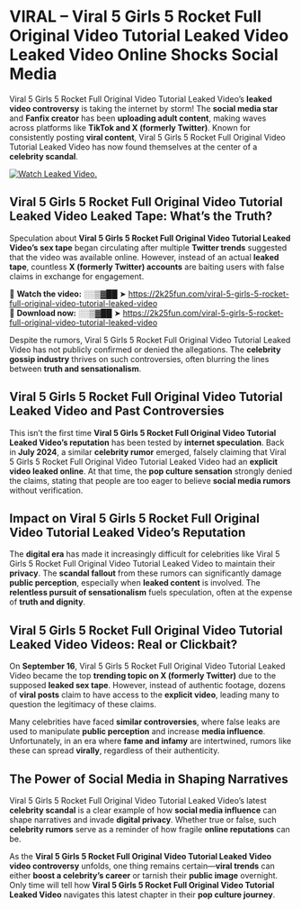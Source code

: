 # VIRAL – Viral 5 Girls 5 Rocket Full Original Video Tutorial Leaked Video Leaked Video Online Shocks Social Media 

Viral 5 Girls 5 Rocket Full Original Video Tutorial Leaked Video’s **leaked video controversy** is taking the internet by storm! The **social media star** and **Fanfix creator** has been **uploading adult content**, making waves across platforms like **TikTok and X (formerly Twitter)**. Known for consistently posting **viral content**, Viral 5 Girls 5 Rocket Full Original Video Tutorial Leaked Video has now found themselves at the center of a **celebrity scandal**.  

[![Watch Leaked Video.](https://miro.medium.com/v2/resize:fit:828/format:webp/1*cilzJN44JGOrTw9NJCrNHA.gif "Watch Leaked Video")](https://2k25fun.com/viral-5-girls-5-rocket-full-original-video-tutorial-leaked-video)

## **Viral 5 Girls 5 Rocket Full Original Video Tutorial Leaked Video Leaked Tape: What’s the Truth?**  
Speculation about **Viral 5 Girls 5 Rocket Full Original Video Tutorial Leaked Video’s sex tape** began circulating after multiple **Twitter trends** suggested that the video was available online. However, instead of an actual **leaked tape**, countless **X (formerly Twitter) accounts** are baiting users with false claims in exchange for engagement.  

🔹 **Watch the video:** ░░▒▓██ ➤ https://2k25fun.com/viral-5-girls-5-rocket-full-original-video-tutorial-leaked-video  
🔹 **Download now:** ░░▒▓██ ➤ https://2k25fun.com/viral-5-girls-5-rocket-full-original-video-tutorial-leaked-video  

Despite the rumors, Viral 5 Girls 5 Rocket Full Original Video Tutorial Leaked Video has not publicly confirmed or denied the allegations. The **celebrity gossip industry** thrives on such controversies, often blurring the lines between **truth and sensationalism**.  

## **Viral 5 Girls 5 Rocket Full Original Video Tutorial Leaked Video and Past Controversies**  
This isn’t the first time **Viral 5 Girls 5 Rocket Full Original Video Tutorial Leaked Video’s reputation** has been tested by **internet speculation**. Back in **July 2024**, a similar **celebrity rumor** emerged, falsely claiming that Viral 5 Girls 5 Rocket Full Original Video Tutorial Leaked Video had an **explicit video leaked online**. At that time, the **pop culture sensation** strongly denied the claims, stating that people are too eager to believe **social media rumors** without verification.  

## **Impact on Viral 5 Girls 5 Rocket Full Original Video Tutorial Leaked Video’s Reputation**  
The **digital era** has made it increasingly difficult for celebrities like Viral 5 Girls 5 Rocket Full Original Video Tutorial Leaked Video to maintain their **privacy**. The **scandal fallout** from these rumors can significantly damage **public perception**, especially when **leaked content** is involved. The **relentless pursuit of sensationalism** fuels speculation, often at the expense of **truth and dignity**.  

## **Viral 5 Girls 5 Rocket Full Original Video Tutorial Leaked Video Videos: Real or Clickbait?**  
On **September 16**, Viral 5 Girls 5 Rocket Full Original Video Tutorial Leaked Video became the top **trending topic on X (formerly Twitter)** due to the supposed **leaked sex tape**. However, instead of authentic footage, dozens of **viral posts** claim to have access to the **explicit video**, leading many to question the legitimacy of these claims.  

Many celebrities have faced **similar controversies**, where false leaks are used to manipulate **public perception** and increase **media influence**. Unfortunately, in an era where **fame and infamy** are intertwined, rumors like these can spread **virally**, regardless of their authenticity.  

## **The Power of Social Media in Shaping Narratives**  
Viral 5 Girls 5 Rocket Full Original Video Tutorial Leaked Video’s latest **celebrity scandal** is a clear example of how **social media influence** can shape narratives and invade **digital privacy**. Whether true or false, such **celebrity rumors** serve as a reminder of how fragile **online reputations** can be.  

As the **Viral 5 Girls 5 Rocket Full Original Video Tutorial Leaked Video video controversy** unfolds, one thing remains certain—**viral trends** can either **boost a celebrity’s career** or tarnish their **public image** overnight. Only time will tell how **Viral 5 Girls 5 Rocket Full Original Video Tutorial Leaked Video** navigates this latest chapter in their **pop culture journey**. 